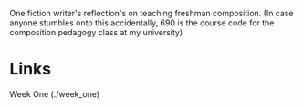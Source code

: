 One fiction writer's reflection's on teaching freshman composition. (In case anyone stumbles onto this accidentally, 690 is the course code for the composition pedagogy class at my university)

Links
=====

Week One (./week_one)
